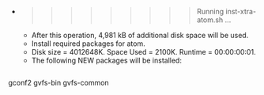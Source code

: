 * >>>>>>>>> Running inst-xtra-atom.sh ...
  * After this operation, 4,981 kB of additional disk space will be used.
  * Install required packages for atom.
  * Disk size = 4012648K. Space Used = 2100K. Runtime = 00:00:00:01.
  * The following NEW packages will be installed:
  ```bash
gconf2 gvfs-bin gvfs-common
  ```
